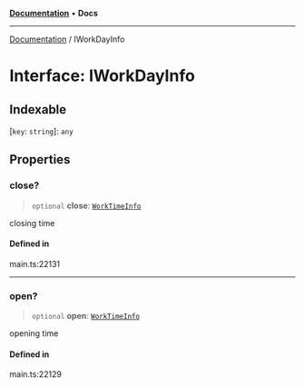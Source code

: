 [**Documentation**](../README.md) • **Docs**

***

[Documentation](../globals.md) / IWorkDayInfo

# Interface: IWorkDayInfo

## Indexable

 \[`key`: `string`\]: `any`

## Properties

### close?

> `optional` **close**: [`WorkTimeInfo`](../classes/WorkTimeInfo.md)

closing time

#### Defined in

main.ts:22131

***

### open?

> `optional` **open**: [`WorkTimeInfo`](../classes/WorkTimeInfo.md)

opening time

#### Defined in

main.ts:22129
